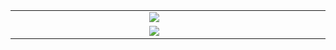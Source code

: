 <table align="center" border="0">
  <tr>
    <td border="none" rowspan="3" width="324">
      <img src="" />
    </td>
    <td width="440" border="none">
      <img src="https://github-readme-stats.vercel.app/api?username=zoi1op&theme=react&hide_border=true&show_icons=true" />
    </td>
  <tr>
  </tr>
    <td width="440" border="none">
      <img src="https://github-readme-stats.vercel.app/api/top-langs/?username=zoi1op&theme=react&hide_border=true&layout=Demo&langs_count=8&hide=TSQL,Dockerfile&card_width=440" />
    </td>
  </tr>
</table>



